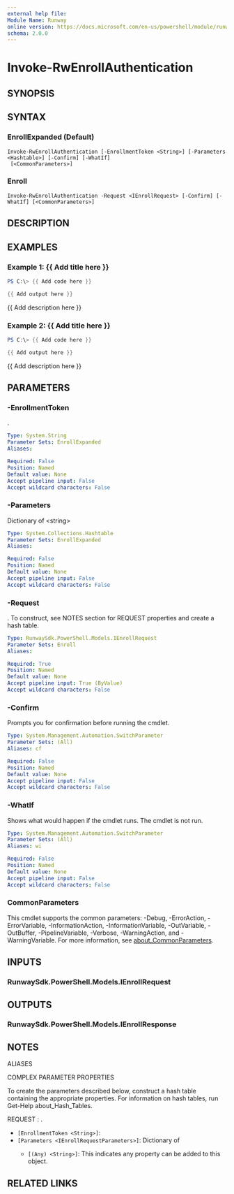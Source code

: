```yaml
---
external help file:
Module Name: Runway
online version: https://docs.microsoft.com/en-us/powershell/module/runway/invoke-rwenrollauthentication
schema: 2.0.0
---
```


# Invoke-RwEnrollAuthentication

## SYNOPSIS


## SYNTAX

### EnrollExpanded (Default)
```
Invoke-RwEnrollAuthentication [-EnrollmentToken <String>] [-Parameters <Hashtable>] [-Confirm] [-WhatIf]
 [<CommonParameters>]
```

### Enroll
```
Invoke-RwEnrollAuthentication -Request <IEnrollRequest> [-Confirm] [-WhatIf] [<CommonParameters>]
```

## DESCRIPTION


## EXAMPLES

### Example 1: {{ Add title here }}
```powershell
PS C:\> {{ Add code here }}

{{ Add output here }}
```

{{ Add description here }}

### Example 2: {{ Add title here }}
```powershell
PS C:\> {{ Add code here }}

{{ Add output here }}
```

{{ Add description here }}

## PARAMETERS

### -EnrollmentToken
.

```yaml
Type: System.String
Parameter Sets: EnrollExpanded
Aliases:

Required: False
Position: Named
Default value: None
Accept pipeline input: False
Accept wildcard characters: False
```

### -Parameters
Dictionary of \<string\>

```yaml
Type: System.Collections.Hashtable
Parameter Sets: EnrollExpanded
Aliases:

Required: False
Position: Named
Default value: None
Accept pipeline input: False
Accept wildcard characters: False
```

### -Request
.
To construct, see NOTES section for REQUEST properties and create a hash table.

```yaml
Type: RunwaySdk.PowerShell.Models.IEnrollRequest
Parameter Sets: Enroll
Aliases:

Required: True
Position: Named
Default value: None
Accept pipeline input: True (ByValue)
Accept wildcard characters: False
```

### -Confirm
Prompts you for confirmation before running the cmdlet.

```yaml
Type: System.Management.Automation.SwitchParameter
Parameter Sets: (All)
Aliases: cf

Required: False
Position: Named
Default value: None
Accept pipeline input: False
Accept wildcard characters: False
```

### -WhatIf
Shows what would happen if the cmdlet runs.
The cmdlet is not run.

```yaml
Type: System.Management.Automation.SwitchParameter
Parameter Sets: (All)
Aliases: wi

Required: False
Position: Named
Default value: None
Accept pipeline input: False
Accept wildcard characters: False
```

### CommonParameters
This cmdlet supports the common parameters: -Debug, -ErrorAction, -ErrorVariable, -InformationAction, -InformationVariable, -OutVariable, -OutBuffer, -PipelineVariable, -Verbose, -WarningAction, and -WarningVariable. For more information, see [about_CommonParameters](http://go.microsoft.com/fwlink/?LinkID=113216).

## INPUTS

### RunwaySdk.PowerShell.Models.IEnrollRequest

## OUTPUTS

### RunwaySdk.PowerShell.Models.IEnrollResponse

## NOTES

ALIASES

COMPLEX PARAMETER PROPERTIES

To create the parameters described below, construct a hash table containing the appropriate properties. For information on hash tables, run Get-Help about_Hash_Tables.


REQUEST <IEnrollRequest>: .
  - `[EnrollmentToken <String>]`: 
  - `[Parameters <IEnrollRequestParameters>]`: Dictionary of <string>
    - `[(Any) <String>]`: This indicates any property can be added to this object.

## RELATED LINKS

